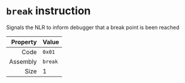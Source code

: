 # `break` instruction
Signals the NLR to inform debugger that a break point is been reached

Property|Value
--:|---
Code|`0x01`
Assembly|`break`
Size|1